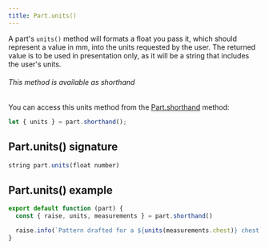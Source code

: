 ```yaml
---
title: Part.units()
---
```


A part's `units()` method will formats a float you pass it, which should
represent a value in mm, into the units requested by the user.
The returned value is to be used in presentation only, as it will be 
a string that includes the user's units.

<Tip>

###### This method is available as shorthand

You can access this units method from the [Part.shorthand](#shorthand) method:

```js
let { units } = part.shorthand();
```

</Tip>

## Part.units() signature

```js
string part.units(float number)
```

## Part.units() example

```js
export default function (part) {
  const { raise, units, measurements } = part.shorthand()

  raise.info(`Pattern drafted for a ${units(measurements.chest)} chest`)
}
```

